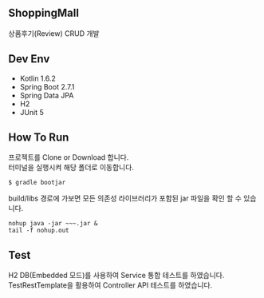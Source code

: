 ## ShoppingMall
상품후기(Review) CRUD 개발

## Dev Env
- Kotlin 1.6.2
- Spring Boot 2.7.1
- Spring Data JPA
- H2
- JUnit 5

## How To Run
프로젝트를 Clone or Download 합니다.
<br>터미널을 실행시켜 해당 폴더로 이동합니다.
~~~
$ gradle bootjar
~~~

build/libs 경로에 가보면 모든 의존성 라이브러리가 포함된 jar 파일을 확인 할 수 있습니다.

~~~
nohup java -jar ~~~.jar &
tail -f nohup.out
~~~

## Test
H2 DB(Embedded 모드)를 사용하여 Service 통합 테스트를 하였습니다.
<br>TestRestTemplate을 활용하여 Controller API 테스트를 하였습니다.
